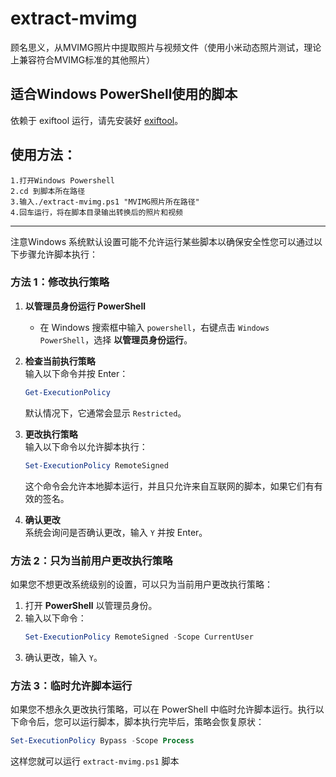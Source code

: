 # extract-mvimg
顾名思义，从MVIMG照片中提取照片与视频文件（使用小米动态照片测试，理论上兼容符合MVIMG标准的其他照片）

## 适合Windows PowerShell使用的脚本
  依赖于 exiftool 运行，请先安装好 [exiftool](https://exiftool.org/)。
## 使用方法：
    1.打开Windows Powershell
    2.cd 到脚本所在路径
    3.输入./extract-mvimg.ps1 "MVIMG照片所在路径"
    4.回车运行，将在脚本目录输出转换后的照片和视频
***
注意Windows 系统默认设置可能不允许运行某些脚本以确保安全性您可以通过以下步骤允许脚本执行：
### 方法 1：修改执行策略
1. **以管理员身份运行 PowerShell**  
   - 在 Windows 搜索框中输入 `powershell`，右键点击 `Windows PowerShell`，选择 **以管理员身份运行**。

2. **检查当前执行策略**  
   输入以下命令并按 Enter：
   ```powershell
   Get-ExecutionPolicy
   ```
   默认情况下，它通常会显示 `Restricted`。

3. **更改执行策略**  
   输入以下命令以允许脚本执行：
   ```powershell
   Set-ExecutionPolicy RemoteSigned
   ```
   这个命令会允许本地脚本运行，并且只允许来自互联网的脚本，如果它们有有效的签名。

4. **确认更改**  
   系统会询问是否确认更改，输入 `Y` 并按 Enter。

### 方法 2：只为当前用户更改执行策略
如果您不想更改系统级别的设置，可以只为当前用户更改执行策略：

1. 打开 **PowerShell** 以管理员身份。
2. 输入以下命令：
   ```powershell
   Set-ExecutionPolicy RemoteSigned -Scope CurrentUser
   ```
3. 确认更改，输入 `Y`。

### 方法 3：临时允许脚本运行
如果您不想永久更改执行策略，可以在 PowerShell 中临时允许脚本运行。执行以下命令后，您可以运行脚本，脚本执行完毕后，策略会恢复原状：

```powershell
Set-ExecutionPolicy Bypass -Scope Process
```

这样您就可以运行 `extract-mvimg.ps1` 脚本
